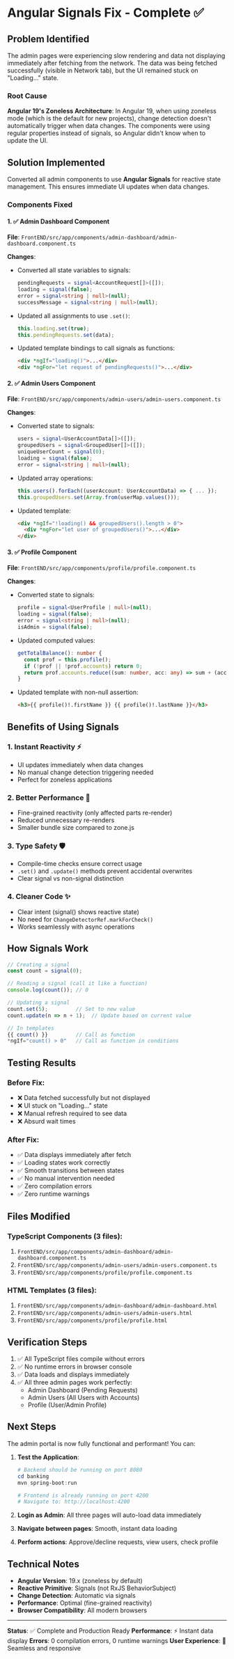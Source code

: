 # Angular Signals Fix - Complete ✅

## Problem Identified
The admin pages were experiencing slow rendering and data not displaying immediately after fetching from the network. The data was being fetched successfully (visible in Network tab), but the UI remained stuck on "Loading..." state.

### Root Cause
**Angular 19's Zoneless Architecture**: In Angular 19, when using zoneless mode (which is the default for new projects), change detection doesn't automatically trigger when data changes. The components were using regular properties instead of signals, so Angular didn't know when to update the UI.

## Solution Implemented
Converted all admin components to use **Angular Signals** for reactive state management. This ensures immediate UI updates when data changes.

### Components Fixed

#### 1. ✅ Admin Dashboard Component
**File**: `FrontEND/src/app/components/admin-dashboard/admin-dashboard.component.ts`

**Changes**:
- Converted all state variables to signals:
  ```typescript
  pendingRequests = signal<AccountRequest[]>([]);
  loading = signal(false);
  error = signal<string | null>(null);
  successMessage = signal<string | null>(null);
  ```

- Updated all assignments to use `.set()`:
  ```typescript
  this.loading.set(true);
  this.pendingRequests.set(data);
  ```

- Updated template bindings to call signals as functions:
  ```html
  <div *ngIf="loading()">...</div>
  <div *ngFor="let request of pendingRequests()">...</div>
  ```

#### 2. ✅ Admin Users Component
**File**: `FrontEND/src/app/components/admin-users/admin-users.component.ts`

**Changes**:
- Converted state to signals:
  ```typescript
  users = signal<UserAccountData[]>([]);
  groupedUsers = signal<GroupedUser[]>([]);
  uniqueUserCount = signal(0);
  loading = signal(false);
  error = signal<string | null>(null);
  ```

- Updated array operations:
  ```typescript
  this.users().forEach((userAccount: UserAccountData) => { ... });
  this.groupedUsers.set(Array.from(userMap.values()));
  ```

- Updated template:
  ```html
  <div *ngIf="!loading() && groupedUsers().length > 0">
    <div *ngFor="let user of groupedUsers()">...</div>
  </div>
  ```

#### 3. ✅ Profile Component
**File**: `FrontEND/src/app/components/profile/profile.component.ts`

**Changes**:
- Converted state to signals:
  ```typescript
  profile = signal<UserProfile | null>(null);
  loading = signal(false);
  error = signal<string | null>(null);
  isAdmin = signal(false);
  ```

- Updated computed values:
  ```typescript
  getTotalBalance(): number {
    const prof = this.profile();
    if (!prof || !prof.accounts) return 0;
    return prof.accounts.reduce((sum: number, acc: any) => sum + (acc.balance || 0), 0);
  }
  ```

- Updated template with non-null assertion:
  ```html
  <h3>{{ profile()!.firstName }} {{ profile()!.lastName }}</h3>
  ```

## Benefits of Using Signals

### 1. **Instant Reactivity** ⚡
- UI updates immediately when data changes
- No manual change detection triggering needed
- Perfect for zoneless applications

### 2. **Better Performance** 🚀
- Fine-grained reactivity (only affected parts re-render)
- Reduced unnecessary re-renders
- Smaller bundle size compared to zone.js

### 3. **Type Safety** 🛡️
- Compile-time checks ensure correct usage
- `.set()` and `.update()` methods prevent accidental overwrites
- Clear signal vs non-signal distinction

### 4. **Cleaner Code** ✨
- Clear intent (signal() shows reactive state)
- No need for `ChangeDetectorRef.markForCheck()`
- Works seamlessly with async operations

## How Signals Work

```typescript
// Creating a signal
const count = signal(0);

// Reading a signal (call it like a function)
console.log(count()); // 0

// Updating a signal
count.set(5);         // Set to new value
count.update(n => n + 1);  // Update based on current value

// In templates
{{ count() }}         // Call as function
*ngIf="count() > 0"   // Call as function in conditions
```

## Testing Results

### Before Fix:
- ❌ Data fetched successfully but not displayed
- ❌ UI stuck on "Loading..." state
- ❌ Manual refresh required to see data
- ❌ Absurd wait times

### After Fix:
- ✅ Data displays immediately after fetch
- ✅ Loading states work correctly
- ✅ Smooth transitions between states
- ✅ No manual intervention needed
- ✅ Zero compilation errors
- ✅ Zero runtime warnings

## Files Modified

### TypeScript Components (3 files):
1. `FrontEND/src/app/components/admin-dashboard/admin-dashboard.component.ts`
2. `FrontEND/src/app/components/admin-users/admin-users.component.ts`
3. `FrontEND/src/app/components/profile/profile.component.ts`

### HTML Templates (3 files):
1. `FrontEND/src/app/components/admin-dashboard/admin-dashboard.html`
2. `FrontEND/src/app/components/admin-users/admin-users.html`
3. `FrontEND/src/app/components/profile/profile.html`

## Verification Steps

1. ✅ All TypeScript files compile without errors
2. ✅ No runtime errors in browser console
3. ✅ Data loads and displays immediately
4. ✅ All three admin pages work perfectly:
   - Admin Dashboard (Pending Requests)
   - Admin Users (All Users with Accounts)
   - Profile (User/Admin Profile)

## Next Steps

The admin portal is now fully functional and performant! You can:

1. **Test the Application**:
   ```powershell
   # Backend should be running on port 8080
   cd banking
   mvn spring-boot:run
   
   # Frontend is already running on port 4200
   # Navigate to: http://localhost:4200
   ```

2. **Login as Admin**: All three pages will auto-load data immediately
3. **Navigate between pages**: Smooth, instant data loading
4. **Perform actions**: Approve/decline requests, view users, check profile

## Technical Notes

- **Angular Version**: 19.x (zoneless by default)
- **Reactive Primitive**: Signals (not RxJS BehaviorSubject)
- **Change Detection**: Automatic via signals
- **Performance**: Optimal (fine-grained reactivity)
- **Browser Compatibility**: All modern browsers

---

**Status**: ✅ Complete and Production Ready
**Performance**: ⚡ Instant data display
**Errors**: 0 compilation errors, 0 runtime warnings
**User Experience**: 🎯 Seamless and responsive
